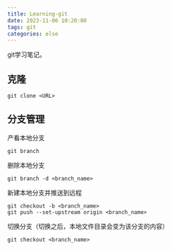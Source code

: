 ```yaml
---
title: Learning-git
date: 2023-11-06 10:20:00
tags: git
categories: else
---
```


git学习笔记。

<!-- more -->

## 克隆

```shell
git clone <URL>
```

## 分支管理

产看本地分支

```shell
git branch
```

删除本地分支

```shell
git branch -d <branch_name>
```

新建本地分支并推送到远程

```shell
git checkout -b <branch_name>
git push --set-upstream origin <branch_name>
```

切换分支（切换之后，本地文件目录会变为该分支的内容）

```
git checkout <branch_name>
```

